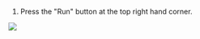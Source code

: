 1) Press the "Run" button at the top right hand corner.
<img src='https://user-images.githubusercontent.com/80112384/113992959-86d3d000-9886-11eb-934d-2d5f794f3742.jpg'>

